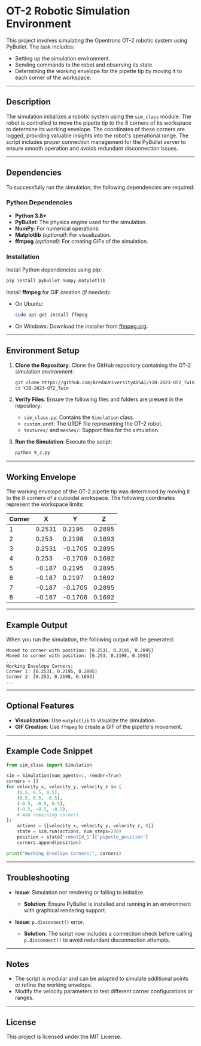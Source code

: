 # OT-2 Robotic Simulation Environment

This project involves simulating the Opentrons OT-2 robotic system using PyBullet. The task includes:

- Setting up the simulation environment.
- Sending commands to the robot and observing its state.
- Determining the working envelope for the pipette tip by moving it to each corner of the workspace.

---

## Description

The simulation initializes a robotic system using the `sim_class` module. The robot is controlled to move the pipette tip to the 8 corners of its workspace to determine its working envelope. The coordinates of these corners are logged, providing valuable insights into the robot's operational range. The script includes proper connection management for the PyBullet server to ensure smooth operation and avoids redundant disconnection issues.

---

## Dependencies

To successfully run the simulation, the following dependencies are required:

### Python Dependencies
- **Python 3.8+**
- **PyBullet**: The physics engine used for the simulation.
- **NumPy**: For numerical operations.
- **Matplotlib** *(optional)*: For visualization.
- **ffmpeg** *(optional)*: For creating GIFs of the simulation.

### Installation
Install Python dependencies using pip:
```bash
pip install pybullet numpy matplotlib
```

Install **ffmpeg** for GIF creation (if needed):
- On Ubuntu:
  ```bash
  sudo apt-get install ffmpeg
  ```
- On Windows:
  Download the installer from [ffmpeg.org](https://ffmpeg.org/).

---

## Environment Setup

1. **Clone the Repository**:
   Clone the GitHub repository containing the OT-2 simulation environment:
   ```bash
   git clone https://github.com/BredaUniversityADSAI/Y2B-2023-OT2_Twin.git
   cd Y2B-2023-OT2_Twin
   ```

2. **Verify Files**:
   Ensure the following files and folders are present in the repository:
   - `sim_class.py`: Contains the `Simulation` class.
   - `custom.urdf`: The URDF file representing the OT-2 robot.
   - `textures/` and `meshes/`: Support files for the simulation.

3. **Run the Simulation**:
   Execute the script:
   ```bash
   python 9_2.py
   ```

---

## Working Envelope

The working envelope of the OT-2 pipette tip was determined by moving it to the 8 corners of a cuboidal workspace. The following coordinates represent the workspace limits:

| Corner | X      | Y      | Z      |
|--------|--------|--------|--------|
| 1      | 0.2531 | 0.2195 | 0.2895 |
| 2      | 0.253  | 0.2198 | 0.1693 |
| 3      | 0.2531 | -0.1705| 0.2895 |
| 4      | 0.253  | -0.1709| 0.1692 |
| 5      | -0.187 | 0.2195 | 0.2895 |
| 6      | -0.187 | 0.2197 | 0.1692 |
| 7      | -0.187 | -0.1705| 0.2895 |
| 8      | -0.187 | -0.1706| 0.1692 |

---

## Example Output

When you run the simulation, the following output will be generated:

```
Moved to corner with position: [0.2531, 0.2195, 0.2895]
Moved to corner with position: [0.253, 0.2198, 0.1693]
...
Working Envelope Corners:
Corner 1: [0.2531, 0.2195, 0.2895]
Corner 2: [0.253, 0.2198, 0.1693]
...
```

---

## Optional Features

- **Visualization**: Use `matplotlib` to visualize the simulation.
- **GIF Creation**: Use `ffmpeg` to create a GIF of the pipette's movement.

---

## Example Code Snippet

```python
from sim_class import Simulation

sim = Simulation(num_agents=1, render=True)
corners = []
for velocity_x, velocity_y, velocity_z in [
    (0.5, 0.5, 0.5),
    (0.5, 0.5, -0.5),
    (-0.5, -0.5, 0.5),
    (-0.5, -0.5, -0.5),
    # Add remaining corners
]:
    actions = [[velocity_x, velocity_y, velocity_z, 0]]
    state = sim.run(actions, num_steps=200)
    position = state['robotId_1']['pipette_position']
    corners.append(position)

print("Working Envelope Corners:", corners)
```

---

## Troubleshooting

- **Issue**: Simulation not rendering or failing to initialize.
  - **Solution**: Ensure PyBullet is installed and running in an environment with graphical rendering support.

- **Issue**: `p.disconnect()` error.
  - **Solution**: The script now includes a connection check before calling `p.disconnect()` to avoid redundant disconnection attempts.

---

## Notes

- The script is modular and can be adapted to simulate additional points or refine the working envelope.
- Modify the velocity parameters to test different corner configurations or ranges.

---

## License

This project is licensed under the MIT License.

